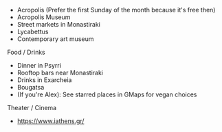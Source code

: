 
* Acropolis (Prefer the first Sunday of the month because it's free then)
* Acropolis Museum
* Street markets in Monastiraki
* Lycabettus
* Contemporary art museum

Food / Drinks
* Dinner in Psyrri
* Rooftop bars near Monastiraki
* Drinks in Exarcheia
* Bougatsa
* (If you're Alex): See starred places in GMaps for vegan choices

Theater / Cinema
* https://www.iathens.gr/